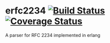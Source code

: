# erfc2234 [![Build Status](https://travis-ci.org/mikeyhc/erfc2234.svg?branch=master)](https://travis-ci.org/mikeyhc/erfc2234) [![Coverage Status](https://coveralls.io/repos/mikeyhc/erfc2234/badge.svg)](https://coveralls.io/r/mikeyhc/erfc2234)
A parser for RFC 2234 implemented in erlang

